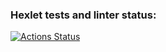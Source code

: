 ### Hexlet tests and linter status:
[![Actions Status](https://github.com/Nikola1527/frontend-project-44/actions/workflows/hexlet-check.yml/badge.svg)](https://github.com/Nikola1527/frontend-project-44/actions)